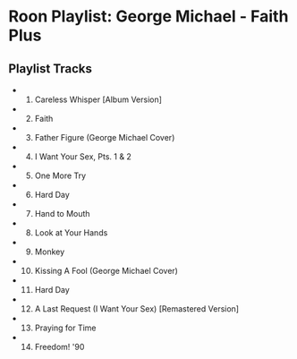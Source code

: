 # Roon Playlist: George Michael - Faith Plus

## Playlist Tracks


- 1. Careless Whisper [Album Version]
- 2. Faith
- 3. Father Figure (George Michael Cover)
- 4. I Want Your Sex, Pts. 1 & 2
- 5. One More Try
- 6. Hard Day
- 7. Hand to Mouth
- 8. Look at Your Hands
- 9. Monkey
- 10. Kissing A Fool (George Michael Cover)
- 11. Hard Day
- 12. A Last Request (I Want Your Sex) [Remastered Version]
- 13. Praying for Time
- 14. Freedom! '90

